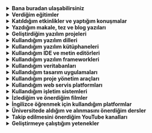<details>
  <summary>
    <b>Bana buradan ulaşabilirsiniz</b>
  </summary>
  <br />
  Buraya eklemeler yapacağım.
</details>
<details>
  <summary>
    <b>Verdiğim eğitimler</b>
  </summary>
  <br />
  Buraya eklemeler yapacağım.
</details>
<details>
  <summary>
    <b>Katıldığım etkinlikler ve yaptığım konuşmalar</b>
  </summary>
  <br />
  Buraya eklemeler yapacağım.
</details>
<details>
  <summary>
    <b>Yazdığım makale, tez ve blog yazıları</b>
  </summary>
  <br />
  Buraya eklemeler yapacağım.
</details>
<details>
  <summary>
    <b>Geliştirdiğim yazılım projeleri</b>
  </summary>
  <br />
  <ul>
    <li><a href="https://google.com">Weyne</a></li>
    <li><a href="https://google.com">Sen V2.0</a></li>
    <li><a href="https://google.com">Compec App</a></li>
    <li><a href="https://google.com">Miniskop</a></li>
    <li><a href="https://google.com">DHBT ve diğer sınav hazırlık uygulamaları</a></li>
    <li><a href="https://google.com">WillPower</a></li>
    <li><a href="https://google.com">Şifa Polikliniği</a></li>
    <li><a href="https://google.com">inaremiet</a></li>
    <li><a href="https://google.com">Oltu Süper Radyo mobil uyulamaları</a></li>
    <li><a href="https://google.com">ovitso</a></li>
    <li><a href="https://google.com">Mistik Yol</a></li>
    <li><a href="https://google.com">Sudoku</a></li>
    <li><a href="https://google.com">Oxford 5000 Kelime</a></li>
    <li><a href="https://google.com">Ajit-e</a></li>
    <li><a href="https://google.com">Körfezin Sesi</a></li>
    <li><a href="https://google.com">TomeKop</a></li>
  </ul>
</details>
<details>
  <summary>
    <b>Kullandığım yazılım dilleri</b>
  </summary>
  <br />
  Buraya eklemeler yapacağım.
</details>
<details>
  <summary>
    <b>Kullandığım yazılım kütüphaneleri</b>
  </summary>
  <br />
  Buraya eklemeler yapacağım.
</details>
<details>
  <summary>
    <b>Kullandığım IDE ve metin editörleri</b>
  </summary>
  <br />
  Buraya eklemeler yapacağım.
</details>
<details>
  <summary>
    <b>Kullandığım yazılım frameworkleri</b>
  </summary>
  <br />
  Buraya eklemeler yapacağım.
</details>
<details>
  <summary>
    <b>Kullandığım veritabanları</b>
  </summary>
  <br />
  Buraya eklemeler yapacağım.
</details>
<details>
  <summary>
    <b>Kullandığım tasarım uygulamaları</b>
  </summary>
  <br />
  Buraya eklemeler yapacağım.
</details>
<details>
  <summary>
    <b>Kullandığım proje yönetim araçları</b>
  </summary>
  <br />
  Buraya eklemeler yapacağım.
</details>
<details>
  <summary>
    <b>Kullandığım web servis platformları</b>
  </summary>
  <br />
  Buraya eklemeler yapacağım.
</details>
<details>
  <summary>
    <b>Kullandığım işletim sistemleri</b>
  </summary>
  <br />
  Buraya eklemeler yapacağım.
</details>
<details>
  <summary>
    <b>İzlediğim ve önerdiğim filmler</b>
  </summary>
  <br />
  Buraya eklemeler yapacağım.
</details>
<details>
  <summary>
    <b>İngilizce öğrenmek için kullandığım platformlar</b>
  </summary>
  <br />
  Buraya eklemeler yapacağım.
</details>
<details>
  <summary>
    <b>Üniversitede aldığım ve alınmasını önerdiğim dersler</b>
  </summary>
  <br />
  Buraya eklemeler yapacağım.
</details>
<details>
  <summary>
    <b>Takip edilmesini önerdiğim YouTube kanalları</b>
  </summary>
  <br />
  Buraya eklemeler yapacağım.
</details>
<details>
  <summary>
    <b>Geliştirmeye çalıştığım yetenekler</b>
  </summary>
  <br />
  Buraya eklemeler yapacağım.
</details>
